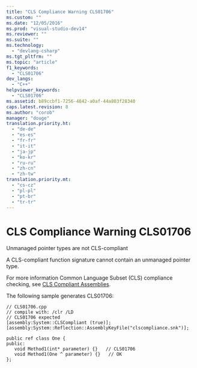 ```yaml
---
title: "CLS Compliance Warning CLS01706"
ms.custom: ""
ms.date: "12/05/2016"
ms.prod: "visual-studio-dev14"
ms.reviewer: ""
ms.suite: ""
ms.technology: 
  - "devlang-csharp"
ms.tgt_pltfrm: ""
ms.topic: "article"
f1_keywords: 
  - "CLS01706"
dev_langs: 
  - "C++"
helpviewer_keywords: 
  - "CLS01706"
ms.assetid: b89ccbf1-7256-4842-a0af-44a803f28340
caps.latest.revision: 8
ms.author: "corob"
manager: "douge"
translation.priority.ht: 
  - "de-de"
  - "es-es"
  - "fr-fr"
  - "it-it"
  - "ja-jp"
  - "ko-kr"
  - "ru-ru"
  - "zh-cn"
  - "zh-tw"
translation.priority.mt: 
  - "cs-cz"
  - "pl-pl"
  - "pt-br"
  - "tr-tr"
---
```

# CLS Compliance Warning CLS01706
Unmanaged pointer types are not CLS-compliant  
  
 A CLS-compliant function signature cannot contain an unmanaged pointer type.  
  
 For more information Common Language Subset (CLS) compliance checking, see [CLS Compliant Assemblies](http://msdn.microsoft.com/en-us/3320b57e-ea55-4697-a17d-f509a36a3c93).  
  
 The following sample generates CLS01706:  
  
```  
// CLS01706.cpp  
// compile with: /clr /LD  
// CLS01706 expected  
[assembly:System::CLSCompliant (true)];  
[assembly:System::Reflection::AssemblyKeyFile("clscompliance.snk")];  
  
public ref class One {  
public:  
   void Method1(int* parameter) {}   // CLS01706  
   void Method1(One ^ parameter) {}   // OK  
};  
```